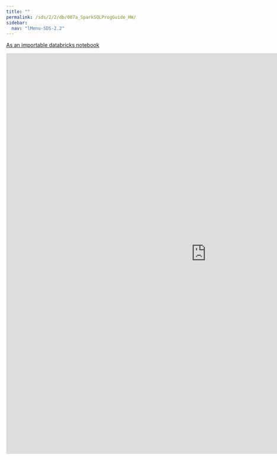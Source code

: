 ```yaml
---
title: ""
permalink: /sds/2/2/db/007a_SparkSQLProgGuide_HW/
sidebar:
  nav: "lMenu-SDS-2.2"
---
```


[As an importable databricks notebook](https://lamastex.github.io/scalable-data-science/sds/2/2/db/007a_SparkSQLProgGuide_HW.html)

<iframe src="https://lamastex.github.io/scalable-data-science/sds/2/2/db/007a_SparkSQLProgGuide_HW" width="1080" height="1080" frameborder="0"></iframe>
